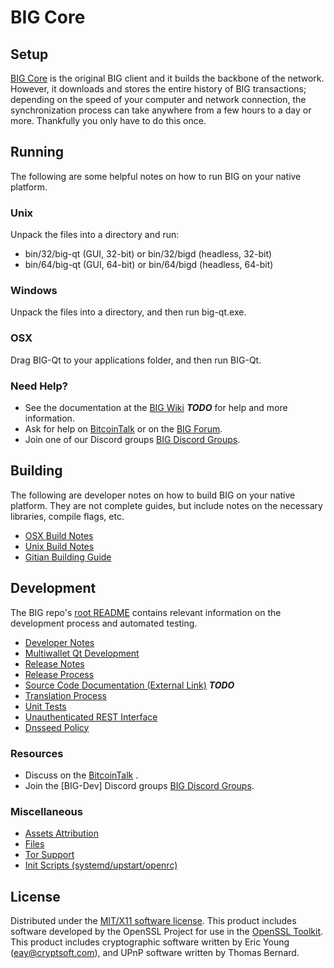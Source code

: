 BIG Core
=====================

Setup
---------------------
[BIG Core](http://BIGcoin.com) is the original BIG client and it builds the backbone of the network. However, it downloads and stores the entire history of BIG transactions; depending on the speed of your computer and network connection, the synchronization process can take anywhere from a few hours to a day or more. Thankfully you only have to do this once.

Running
---------------------
The following are some helpful notes on how to run BIG on your native platform.

### Unix

Unpack the files into a directory and run:

- bin/32/big-qt (GUI, 32-bit) or bin/32/bigd (headless, 32-bit)
- bin/64/big-qt (GUI, 64-bit) or bin/64/bigd (headless, 64-bit)

### Windows

Unpack the files into a directory, and then run big-qt.exe.

### OSX

Drag BIG-Qt to your applications folder, and then run BIG-Qt.

### Need Help?

* See the documentation at the [BIG Wiki](https://en.bitcoin.it/wiki/Main_Page) ***TODO***
for help and more information.
* Ask for help on [BitcoinTalk](https://bitcointalk.org/index.php) or on the [BIG Forum](http://BIGcoin.com/).
* Join one of our Discord groups [BIG Discord Groups](https://discord.gg/YcnvMqt).

Building
---------------------
The following are developer notes on how to build BIG on your native platform. They are not complete guides, but include notes on the necessary libraries, compile flags, etc.

- [OSX Build Notes](build-osx.md)
- [Unix Build Notes](build-unix.md)
- [Gitian Building Guide](gitian-building.md)

Development
---------------------
The BIG repo's [root README](https://github.com/eastcoastcrypto/BIG/blob/master/README.md) contains relevant information on the development process and automated testing.

- [Developer Notes](developer-notes.md)
- [Multiwallet Qt Development](multiwallet-qt.md)
- [Release Notes](release-notes.md)
- [Release Process](release-process.md)
- [Source Code Documentation (External Link)](https://dev.visucore.com/bitcoin/doxygen/) ***TODO***
- [Translation Process](translation_process.md)
- [Unit Tests](unit-tests.md)
- [Unauthenticated REST Interface](REST-interface.md)
- [Dnsseed Policy](dnsseed-policy.md)

### Resources

* Discuss on the [BitcoinTalk](https://bitcointalk.org/index.php?topic=1262920.0) .
* Join the [BIG-Dev] Discord groups [BIG Discord Groups](https://discord.gg/YcnvMqt).

### Miscellaneous
- [Assets Attribution](assets-attribution.md)
- [Files](files.md)
- [Tor Support](tor.md)
- [Init Scripts (systemd/upstart/openrc)](init.md)

License
---------------------
Distributed under the [MIT/X11 software license](http://www.opensource.org/licenses/mit-license.php).
This product includes software developed by the OpenSSL Project for use in the [OpenSSL Toolkit](https://www.openssl.org/). This product includes
cryptographic software written by Eric Young ([eay@cryptsoft.com](mailto:eay@cryptsoft.com)), and UPnP software written by Thomas Bernard.
